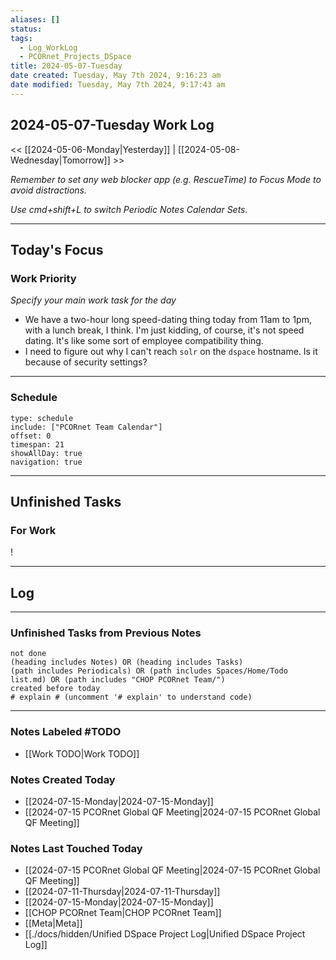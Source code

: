 ```yaml
---
aliases: []
status: 
tags:
  - Log_WorkLog
  - PCORnet_Projects_DSpace
title: 2024-05-07-Tuesday
date created: Tuesday, May 7th 2024, 9:16:23 am
date modified: Tuesday, May 7th 2024, 9:17:43 am
---
```


## 2024-05-07-Tuesday Work Log

<< [[2024-05-06-Monday|Yesterday]] | [[2024-05-08-Wednesday|Tomorrow]] >>

_Remember to set any web blocker app (e.g. RescueTime) to Focus Mode to avoid distractions._

_Use cmd+shift+L to switch Periodic Notes Calendar Sets._

---

## Today's Focus

### Work Priority

_Specify your main work task for the day_

- We have a two-hour long speed-dating thing today from 11am to 1pm, with a lunch break, I think. I'm just kidding, of course, it's not speed dating. It's like some sort of employee compatibility thing.
- I need to figure out why I can't reach `solr` on the `dspace` hostname. Is it because of security settings?

---

### Schedule

```gEvent
type: schedule
include: ["PCORnet Team Calendar"]
offset: 0
timespan: 21
showAllDay: true
navigation: true
```

---

## Unfinished Tasks

### For Work

!

---

## Log

---

### Unfinished Tasks from Previous Notes

```tasks
not done
(heading includes Notes) OR (heading includes Tasks)
(path includes Periodicals) OR (path includes Spaces/Home/Todo list.md) OR (path includes "CHOP PCORnet Team/")
created before today
# explain # (uncomment '# explain' to understand code)
```

---

### Notes Labeled \#TODO

- [[Work TODO|Work TODO]]


### Notes Created Today

- [[2024-07-15-Monday|2024-07-15-Monday]]
- [[2024-07-15 PCORnet Global QF Meeting|2024-07-15 PCORnet Global QF Meeting]]


### Notes Last Touched Today

- [[2024-07-15 PCORnet Global QF Meeting|2024-07-15 PCORnet Global QF Meeting]]
- [[2024-07-11-Thursday|2024-07-11-Thursday]]
- [[2024-07-15-Monday|2024-07-15-Monday]]
- [[CHOP PCORnet Team|CHOP PCORnet Team]]
- [[Meta|Meta]]
- [[./docs/hidden/Unified DSpace Project Log|Unified DSpace Project Log]]

